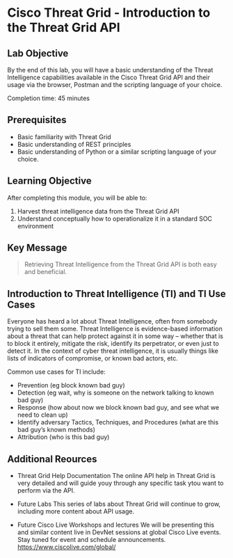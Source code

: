# Cisco Threat Grid - Introduction to the Threat Grid API

## Lab Objective

By the end of this lab, you will have a basic understanding of the Threat Intelligence capabilities available in the Cisco Threat Grid API and their usage via the browser, Postman and the scripting language of your choice.

Completion time: 45 minutes

## Prerequisites
-   Basic familiarity with Threat Grid
-   Basic understanding of REST principles
-   Basic understanding of Python or a similar scripting language of your choice.

## Learning Objective
After completing this module, you will be able to:
1.  Harvest threat intelligence data from the Threat Grid API
2.  Understand conceptually how to operationalize it in a standard SOC environment

## Key Message

> Retrieving Threat Intelligence from the Threat Grid API is both easy and beneficial.

## Introduction to Threat Intelligence (TI) and TI Use Cases
Everyone has heard a lot about Threat Intelligence, often from somebody trying to sell them some. Threat Intelligence is evidence-based information about a threat that can help protect against it in some way – whether that is to block it entirely, mitigate the risk, identify its perpetrator, or even just to detect it. In the context of cyber threat intelligence, it is usually things like lists of indicators of compromise, or known bad actors, etc.

Common use cases for TI include:

-   Prevention (eg block known bad guy)
-   Detection (eg wait, why is someone on the network talking to known bad guy)
-   Response (how about now we block known bad guy, and see what we need to clean up)
-   Identify adversary Tactics, Techniques, and Procedures (what are this bad guy’s known methods)
-   Attribution (who is this bad guy)


## Additional Reources

- Threat Grid Help Documentation
The online API help in Threat Grid is very detailed and will guide youy through any specific task ytou want to perform via the API.

- Future Labs
This series of labs about Threat Grid will continue to grow, including more content about API usage.

- Future Cisco Live Workshops and lectures
We will be presenting this and similar content live in DevNet sessions at global Cisco Live events. Stay tuned for event and schedule announcements.
<https://www.ciscolive.com/global/>

